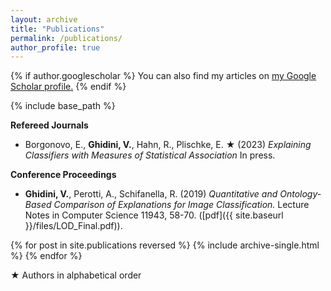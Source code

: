 ```yaml
---
layout: archive
title: "Publications"
permalink: /publications/
author_profile: true
---
```



{% if author.googlescholar %}
  You can also find my articles on <u><a href="{{author.googlescholar}}">my Google Scholar profile</a>.</u>
{% endif %}

{% include base_path %}




**Refereed Journals**

* Borgonovo, E., **Ghidini, V.**, Hahn, R., Plischke, E. &#9733; (2023) 
*Explaining Classifiers with Measures of Statistical Association*
In press.


**Conference Proceedings**

* **Ghidini, V.**, Perotti, A., Schifanella, R. (2019)
*Quantitative and Ontology-Based Comparison of Explanations for Image Classification.*
Lecture Notes in Computer Science 11943, 58-70. ([pdf]({{ site.baseurl }}/files/LOD_Final.pdf)).


{% for post in site.publications reversed %}
  {% include archive-single.html %}
{% endfor %}



&#9733; Authors in alphabetical order

